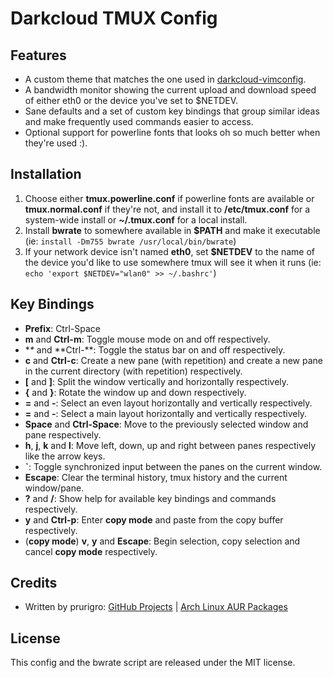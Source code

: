 # Darkcloud TMUX Config

## Features ##

* A custom theme that matches the one used in [darkcloud-vimconfig](https://github.com/prurigro/darkcloud-vimconfig).
* A bandwidth monitor showing the current upload and download speed of either eth0 or the device you've set to $NETDEV.
* Sane defaults and a set of custom key bindings that group similar ideas and make frequently used commands easier to access.
* Optional support for powerline fonts that looks oh so much better when they're used :).

## Installation ##

1. Choose either **tmux.powerline.conf** if powerline fonts are available or **tmux.normal.conf** if they're not, and install it to __/etc/tmux.conf__ for a system-wide install or __~/.tmux.conf__ for a local install.
2. Install **bwrate** to somewhere available in **$PATH** and make it executable (ie: `install -Dm755 bwrate /usr/local/bin/bwrate`)
3. If your network device isn't named **eth0**, set **$NETDEV** to the name of the device you'd like to use somewhere tmux will see it when it runs (ie: `echo 'export $NETDEV="wlan0" >> ~/.bashrc'`)

## Key Bindings ##

* **Prefix**: Ctrl-Space
* **m** and **Ctrl-m**: Toggle mouse mode on and off respectively.
* **\** and **Ctrl-\**: Toggle the status bar on and off respectively.
* **c** and **Ctrl-c**: Create a new pane (with repetition) and create a new pane in the current directory (with repetition) respectively.
* **[** and **]**: Split the window vertically and horizontally respectively.
* **{** and **}**: Rotate the window up and down respectively.
* **=** and **-**: Select an even layout horizontally and vertically respectively.
* **=** and **-**: Select a main layout horizontally and vertically respectively.
* **Space** and **Ctrl-Space**: Move to the previously selected window and pane respectively.
* **h**, **j**, **k** and **l**: Move left, down, up and right between panes respectively like the arrow keys.
* **`**: Toggle synchronized input between the panes on the current window.
* **Escape**: Clear the terminal history, tmux history and the current window/pane.
* **?** and **/**: Show help for available key bindings and commands respectively.
* **y** and **Ctrl-p**: Enter __copy mode__ and paste from the copy buffer respectively.
* (__copy mode__) **v**, **y** and **Escape**: Begin selection, copy selection and cancel __copy mode__ respectively.

## Credits ##

* Written by prurigro: [GitHub Projects](https://github.com/prurigro) | [Arch Linux AUR Packages](https://aur.archlinux.org/packages/?SeB=m&K=prurigro)

## License ##
This config and the bwrate script are released under the MIT license.

